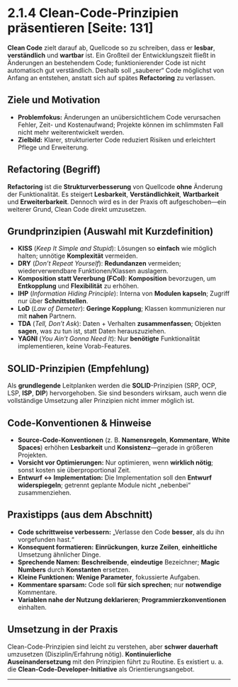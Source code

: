 # 2.1.4 Clean-Code-Prinzipien präsentieren [Seite: 131]

**Clean Code** zielt darauf ab, Quellcode so zu schreiben, dass er **lesbar**, **verständlich** und **wartbar** ist. Ein Großteil der Entwicklungszeit fließt in Änderungen an bestehendem Code; funktionierender Code ist nicht automatisch gut verständlich. Deshalb soll „sauberer“ Code möglichst von Anfang an entstehen, anstatt sich auf spätes **Refactoring** zu verlassen. 

## Ziele und Motivation

* **Problemfokus:** Änderungen an unübersichtlichem Code verursachen Fehler, Zeit- und Kostenaufwand; Projekte können im schlimmsten Fall nicht mehr weiterentwickelt werden.
* **Zielbild:** Klarer, strukturierter Code reduziert Risiken und erleichtert Pflege und Erweiterung. 

## Refactoring (Begriff)

**Refactoring** ist die **Strukturverbesserung** von Quellcode **ohne** Änderung der Funktionalität. Es steigert **Lesbarkeit**, **Verständlichkeit**, **Wartbarkeit** und **Erweiterbarkeit**. Dennoch wird es in der Praxis oft aufgeschoben—ein weiterer Grund, Clean Code direkt umzusetzen. 

## Grundprinzipien (Auswahl mit Kurzdefinition)

* **KISS** (*Keep It Simple and Stupid*): Lösungen so **einfach** wie möglich halten; unnötige **Komplexität** vermeiden. 
* **DRY** (*Don’t Repeat Yourself*): **Redundanzen** vermeiden; wiederverwendbare Funktionen/Klassen auslagern. 
* **Komposition statt Vererbung (FCoI)**: **Komposition** bevorzugen, um **Entkopplung** und **Flexibilität** zu erhöhen. 
* **IHP** (*Information Hiding Principle*): Interna von **Modulen kapseln**; Zugriff nur über **Schnittstellen**. 
* **LoD** (*Law of Demeter*): **Geringe Kopplung**; Klassen kommunizieren nur mit **nahen** Partnern. 
* **TDA** (*Tell, Don’t Ask*): Daten + Verhalten **zusammenfassen**; Objekten **sagen**, was zu tun ist, statt Daten herauszuziehen. 
* **YAGNI** (*You Ain’t Gonna Need It*): Nur **benötigte** Funktionalität implementieren, keine Vorab-Features. 

## SOLID-Prinzipien (Empfehlung)

Als **grundlegende** Leitplanken werden die **SOLID**-Prinzipien (SRP, OCP, LSP, **ISP**, **DIP**) hervorgehoben. Sie sind besonders wirksam, auch wenn die vollständige Umsetzung aller Prinzipien nicht immer möglich ist. 

## Code-Konventionen & Hinweise

* **Source-Code-Konventionen** (z. B. **Namensregeln**, **Kommentare**, **White Spaces**) erhöhen **Lesbarkeit** und **Konsistenz**—gerade in größeren Projekten. 
* **Vorsicht vor Optimierungen:** Nur optimieren, wenn **wirklich nötig**; sonst kosten sie überproportional Zeit. 
* **Entwurf ↔ Implementation:** Die Implementation soll den **Entwurf** **widerspiegeln**; getrennt geplante Module nicht „nebenbei“ zusammenziehen. 

## Praxistipps (aus dem Abschnitt)

* **Code schrittweise verbessern:** „Verlasse den Code **besser**, als du ihn vorgefunden hast.“
* **Konsequent formatieren:** **Einrückungen**, **kurze Zeilen**, **einheitliche** Umsetzung ähnlicher Dinge.
* **Sprechende Namen:** **Beschreibende**, **eindeutige** Bezeichner; **Magic Numbers** durch **Konstanten** ersetzen.
* **Kleine Funktionen:** **Wenige Parameter**, fokussierte Aufgaben.
* **Kommentare sparsam:** Code soll **für sich sprechen**; nur **notwendige** Kommentare.
* **Variablen nahe der Nutzung deklarieren**; **Programmierzkonventionen** einhalten. 

## Umsetzung in der Praxis

Clean-Code-Prinzipien sind leicht zu verstehen, aber **schwer dauerhaft** umzusetzen (Disziplin/Erfahrung nötig). **Kontinuierliche Auseinandersetzung** mit den Prinzipien führt zu Routine. Es existiert u. a. die **Clean-Code-Developer-Initiative** als Orientierungsangebot.


---
